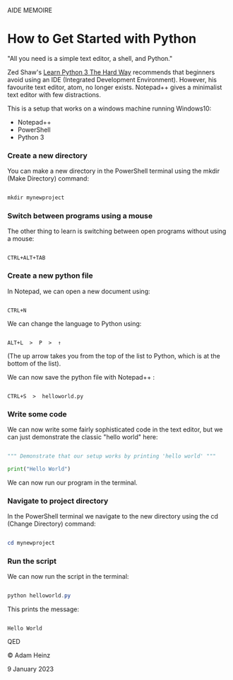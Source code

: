 AIDE MEMOIRE 

How to Get Started with Python 
============================== 


"All you need is a simple text editor, a shell, and Python." 

Zed Shaw's [Learn Python 3 The Hard Way](https://learnpythonthehardway.org/python3/) recommends that beginners avoid using an IDE (Integrated Development Environment). However, his favourite text editor, atom, no longer exists. Notepad++ gives a minimalist text editor with few distractions. 

This is a setup that works on a windows machine running Windows10: 

* Notepad++  
* PowerShell 
* Python 3  


### Create a new directory 

You can make a new directory in the PowerShell terminal using the mkdir (Make Directory) command: 

```powershell 

mkdir mynewproject 

``` 



### Switch between programs using a mouse 

The other thing to learn is switching between open programs without using a mouse: 

``` 

CTRL+ALT+TAB 

``` 


### Create a new python file 

In Notepad, we can open a new document using: 

``` 

CTRL+N 

``` 

We can change the language to Python using: 

``` 

ALT+L  >  P  >  ↑ 

``` 

(The up arrow takes you from the top of the list to Python, which is at the bottom of the list). 


We can now save the python file with Notepad++ : 

``` 

CTRL+S  >  helloworld.py 

``` 


### Write some code 


We can now write some fairly sophisticated code in the text editor, but we can just demonstrate the classic "hello world" here:  

```python 

""" Demonstrate that our setup works by printing 'hello world' """ 

print("Hello World") 


``` 

We can now run our program in the terminal. 



### Navigate to project directory 

In the PowerShell terminal we navigate to the new directory using the cd (Change Directory) command: 

```powershell 

cd mynewproject 

``` 

### Run the script 

We can now run the script in the terminal: 

```powershell 

python helloworld.py 

``` 

This prints the message: 

``` 

Hello World 

``` 




QED 

© Adam Heinz 

9 January 2023 
 
 